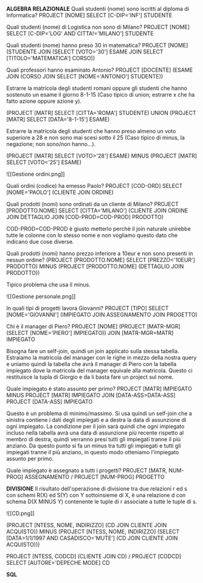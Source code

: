 **ALGEBRA RELAZIONALE**
Quali studenti (nome) sono iscritti al diploma di Informatica?
PROJECT [NOME]
	SELECT [C-DIP='INF'] STUDENTE

Quali studenti (nome) di Logistica non sono di Milano?
PROJECT [NOME]
	SELECT [C-DIP='LOG' AND CITTA!='MILANO'] STUDENTE

Quali studenti (nome) hanno preso 30 in matematica?
PROJECT [NOME]
	(STUDENTE JOIN
		(SELECT [VOTO='30'] ESAME JOIN
			SELECT [TITOLO='MATEMATICA'] CORSO))

Quali professori hanno esaminato Antonio?
PROJECT [DOCENTE]
	(ESAME JOIN
		(CORSO JOIN
			SELECT [NOME='ANTONIO'] STUDENTE))

Estrarre la matricola degli studenti romani oppure gli studenti che hanno sostenuto un esame il giorno 8-1-15 (Caso tipico di union; estrarre x che ha fatto azione oppure azione y).

(PROJECT [MATR]
	SELECT [CITTA='ROMA'] STUDENTE)
UNION
(PROJECT [MATR]
	SELECT [DATA='8-1-15'] ESAME)

Estrarre la matricola degli studenti che hanno preso almeno un voto superiore a 28 e non sono mai scesi sotto il 25 (Caso tipico di minus, la negazione; non sono/non hanno...).

(PROJECT [MATR]
	SELECT [VOTO>'28'] ESAME)
MINUS
(PROJECT [MATR]
	SELECT [VOTO<'25'] ESAME)

![[Gestione ordini.png]]

Quali ordini (codice) ha emesso Paolo?
PROJECT [COD-ORD]
	SELECT [NOME='PAOLO']
		(CLIENTE JOIN ORDINE)

Quali prodotti (nomi) sono ordinati da un cliente di Milano?
PROJECT [PRODOTTO.NOME]
	SELECT [CITTA='MILANO']
		(CLIENTE JOIN ORDINE JOIN DETTAGLIO JOIN [COD-PROD=COD-PROD] PRODOTTO)

COD-PROD=COD-PROD è giusto metterlo perchè il join naturale unirebbe tutte le colonne con lo stesso nome e non vogliamo questo dato che indicano due cose diverse.

Quali prodotti (nomi) hanno prezzo inferiore a 10eur e non sono presenti in nessun ordine?
(PROJECT [PRODOTTO.NOME]
	SELECT [PREZZO<'10EUR'] PRODOTTO)
MINUS
(PROJECT [PRODOTTO.NOME]
	(DETTAGLIO JOIN PRODOTTO))

Tipico problema che usa il minus.

![[Gestione personale.png]]

In quali tipi di progetti lavora Giovanni?
PROJECT [TIPO]
	SELECT [NOME='GIOVANNI']
		(IMPIEGATO JOIN ASSEGNAMENTO JOIN PROGETTO)

Chi è il manager di Piero?
PROJECT [NOME]
	(PROJECT [MATR-MGR]
		(SELECT [NOME='PIERO'] IMPIEGATO))
			JOIN [MATR-MGR=MATR] IMPIEGATO
	
Bisogna fare un self-join, quindi un join applicato sulla stessa tabella. Estraiamo la matricola del manager con le righe in mezzo della nostra query e uniamo quindi la tabella che avrà il manager di Piero con la tabella impiegato dove la matricola del manager equivale alla matricola. Questo ci restituisce la tupla di Giorgio e da li basta fare un project sul nome.

Quale impiegato è stato assunto per primo?
PROJECT [MATR] IMPIEGATO
MINUS
PROJECT [MATR]
	IMPIEGATO JOIN [DATA-ASS>DATA-ASS]
		PROJECT [DATA-ASS] IMPIEGATO

Questo è un problema di minimo/massimo. Si usa quindi un self-join che a sinistra contiene i dati degli impiegati e a destra la data di assunzione di ogni impiegato. La condizione per il join sarà quindi che ogni impiegato incluso nella tabella avrà una data di assunzione più recente rispetto al membro di destra, quindi verranno presi tutti gli impiegati tranne il più anziano. Da questo punto si fa un minus tra tutti gli impiegati e tutti gli impiegati tranne il più anziano, in questo modo otteniamo l'impiegato assunto per primo.

Quale impiegato è assegnato a tutti i progetti?
PROJECT [MATR, NUM-PROG] ASSEGNAMENTO
/
PROJECT [NUM-PROG] PROGETTO

**DIVISIONE**
Il risultato dell'operazione di divisione tra due relazioni r ed s con schemi R(X) ed S(Y) con Y sottoinsieme di X, è una relazione d con schema D(X MINUS Y) contenente le tuple di r associate a tutte le tuple di s.

![[CD.png]]

(PROJECT [NTESS, NOME, INDIRIZZO]
	(CD JOIN CLIENTE JOIN ACQUISTO))
MINUS
(PROJECT [NTESS, NOME, INDIRIZZO]
	(SELECT [DATA>1/1/1997 AND CASADISCO='MUTE']
		(CD JOIN CLIENTE JOIN ACQUISTO)))

PROJECT [NTESS, CODCD] 
	(CLIENTE JOIN CD)
/
PROJECT [CODCD]
	SELECT [AUTORE='DEPECHE MODE] CD

**SQL**



